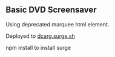 ## Basic DVD Screensaver

Using deprecated marquee html element.

Deployed to [dcarg.surge.sh](dcarg.surge.sh)

npm install to install surge

